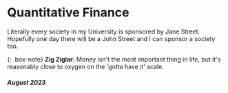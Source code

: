 # Quantitative Finance
Literally every society in my University is sponsored by Jane Street. Hopefully one day there will be a John Street
and I can sponsor a society too.

{: .box-note}
**Zig Ziglar:** Money isn't the most important thing in life, but it's reasonably close to oxygen on the 'gotta have it' scale.

##### August 2023
